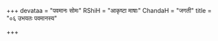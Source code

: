 +++
devataa = "पवमानः सोमः"
RShiH = "आकृष्टा माषाः"
ChandaH = "जगती"
title = "०६ उभयतः पवमानस्य"

+++
